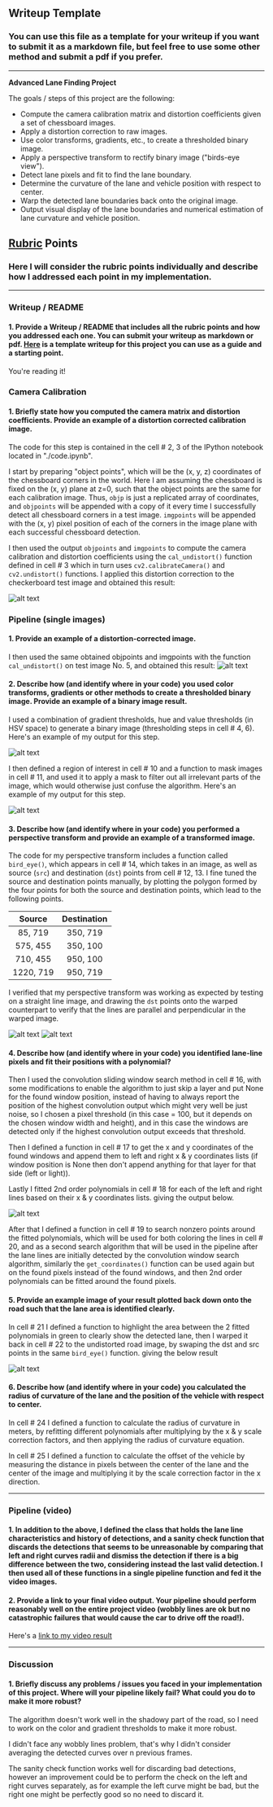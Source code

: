 ## Writeup Template

### You can use this file as a template for your writeup if you want to submit it as a markdown file, but feel free to use some other method and submit a pdf if you prefer.

---

**Advanced Lane Finding Project**

The goals / steps of this project are the following:

* Compute the camera calibration matrix and distortion coefficients given a set of chessboard images.
* Apply a distortion correction to raw images.
* Use color transforms, gradients, etc., to create a thresholded binary image.
* Apply a perspective transform to rectify binary image ("birds-eye view").
* Detect lane pixels and fit to find the lane boundary.
* Determine the curvature of the lane and vehicle position with respect to center.
* Warp the detected lane boundaries back onto the original image.
* Output visual display of the lane boundaries and numerical estimation of lane curvature and vehicle position.

[//]: # (Image References)

[image1]: ./output_images/checker_original_v_undistorted.jpg "Checker Original vs Undistorted"
[image2]: ./output_images/road_original_v_undistorted.jpg "Road Original vs Undistorted"
[image3]: ./output_images/combined_binary_example.jpg "Combined Binary Example"
[image4]: ./output_images/mask.jpg "Masked Image"
[image5]: ./output_images/undistorted_src_points.jpg "Undistorted with Source Points"
[image6]: ./output_images/warped_dst_points.jpg "Warped with Destination Points"
[image7]: ./output_images/fit_poly.jpg "Fitted Polynomials"
[image8]: ./output_images/highlighted_lane.jpg "Highlighted Lane"
[video1]: ./project_video.mp4 "Video"

## [Rubric](https://review.udacity.com/#!/rubrics/571/view) Points

### Here I will consider the rubric points individually and describe how I addressed each point in my implementation.  

---

### Writeup / README

#### 1. Provide a Writeup / README that includes all the rubric points and how you addressed each one.  You can submit your writeup as markdown or pdf.  [Here](https://github.com/udacity/CarND-Advanced-Lane-Lines/blob/master/writeup_template.md) is a template writeup for this project you can use as a guide and a starting point.  

You're reading it!

### Camera Calibration

#### 1. Briefly state how you computed the camera matrix and distortion coefficients. Provide an example of a distortion corrected calibration image.

The code for this step is contained in the cell # 2, 3 of the IPython notebook located in "./code.ipynb".

I start by preparing "object points", which will be the (x, y, z) coordinates of the chessboard corners in the world. Here I am assuming the chessboard is fixed on the (x, y) plane at z=0, such that the object points are the same for each calibration image.  Thus, `objp` is just a replicated array of coordinates, and `objpoints` will be appended with a copy of it every time I successfully detect all chessboard corners in a test image.  `imgpoints` will be appended with the (x, y) pixel position of each of the corners in the image plane with each successful chessboard detection.  

I then used the output `objpoints` and `imgpoints` to compute the camera calibration and distortion coefficients using the `cal_undistort()` function defined in cell # 3 which in turn uses `cv2.calibrateCamera()` and `cv2.undistort()` functions.  I applied this distortion correction to the checkerboard test image and obtained this result: 

![alt text][image1]

### Pipeline (single images)

#### 1. Provide an example of a distortion-corrected image.

I then used the same obtained objpoints and imgpoints with the function `cal_undistort()` on test image No. 5, and obtained this result:
![alt text][image2]

#### 2. Describe how (and identify where in your code) you used color transforms, gradients or other methods to create a thresholded binary image.  Provide an example of a binary image result.

I used a combination of gradient thresholds, hue and value thresholds (in HSV space) to generate a binary image (thresholding steps in cell # 4, 6).  Here's an example of my output for this step.

![alt text][image3]

I then defined a region of interest in cell # 10 and a function to mask images in cell # 11, and used it to apply a mask to filter out all irrelevant parts of the image, which would otherwise just confuse the algorithm. Here's an example of my output for this step.

![alt text][image4]

#### 3. Describe how (and identify where in your code) you performed a perspective transform and provide an example of a transformed image.

The code for my perspective transform includes a function called `bird_eye()`, which appears in cell # 14, which takes in an image, as well as source (`src`) and destination (`dst`) points from cell # 12, 13.  I fine tuned the source and destination points manually, by plotting the polygon formed by the four points for both the source and destination points, which lead to the following points.

| Source        | Destination   | 
|:-------------:|:-------------:| 
| 85, 719       | 350, 719      | 
| 575, 455      | 350, 100      |
| 710, 455      | 950, 100      |
| 1220, 719     | 950, 719      |

I verified that my perspective transform was working as expected by testing on a straight line image, and drawing the `dst` points onto the warped counterpart to verify that the lines are parallel and perpendicular in the warped image.

![alt text][image5]
![alt text][image6]

#### 4. Describe how (and identify where in your code) you identified lane-line pixels and fit their positions with a polynomial?

Then I used the convolution sliding window search method in cell # 16, with some modifications to enable the algorithm to just skip a layer and put None for the found window position, instead of having to always report the position of the highest convolution output which might very well be just noise, so I chosen a pixel threshold (in this case = 100, but it depends on the chosen window width and height), and in this case the windows are detected only if the highest convolution output exceeds that threshold.

Then I defined a function in cell # 17 to get the x and y coordinates of the found windows and append them to left and right x & y coordinates lists (if window position is None then don't append anything for that layer for that side (left or light)).

Lastly I fitted 2nd order polynomials in cell # 18 for each of the left and right lines based on their x & y coordinates lists. giving the output below.

![alt text][image7]

After that I defined a function in cell # 19 to search nonzero points around the fitted polynomials, which will be used for both coloring the lines in cell # 20, and as a second search algorithm that will be used in the pipeline after the lane lines are initially detected by the convolution window search algorithm, similarly the `get_coordinates()` function can be used again but on the found pixels instead of the found windows, and then 2nd order polynomials can be fitted around the found pixels.

#### 5. Provide an example image of your result plotted back down onto the road such that the lane area is identified clearly.

In cell # 21 I defined a function to highlight the area between the 2 fitted polynomials in green to clearly show the detected lane, then I warped it back in cell # 22 to the undistorted road image, by swaping the dst and src points in the same `bird_eye()` function. giving the below result

![alt text][image8]

#### 6. Describe how (and identify where in your code) you calculated the radius of curvature of the lane and the position of the vehicle with respect to center.

In cell # 24 I defined a function to calculate the radius of curvature in meters, by refitting different polynomials after multiplying by the x & y scale correction factors, and then applying the radius of curvature equation.

In cell # 25 I defined a function to calculate the offset of the vehicle by measuring the distance in pixels between the center of the lane and the center of the image and multiplying it by the scale correction factor in the x direction.

---

### Pipeline (video)

#### 1. In addition to the above, I defined the class that holds the lane line characteristics and history of detections, and a sanity check function that discards the detections that seems to be unreasonable by comparing that left and right curves radii and dismiss the detection if there is a big difference between the two, considering instead the last valid detection. I then used all of these functions in a single pipeline function and fed it the video images.

#### 2. Provide a link to your final video output.  Your pipeline should perform reasonably well on the entire project video (wobbly lines are ok but no catastrophic failures that would cause the car to drive off the road!).

Here's a [link to my video result](./project_video_output.mp4)

---

### Discussion

#### 1. Briefly discuss any problems / issues you faced in your implementation of this project.  Where will your pipeline likely fail?  What could you do to make it more robust?

The algorithm doesn't work well in the shadowy part of the road, so I need to work on the color and gradient thresholds to make it more robust.

I didn't face any wobbly lines problem, that's why I didn't consider averaging the detected curves over n previous frames.

The sanity check function works well for discarding bad detections, however an improvement could be to perform the check on the left and right curves separately, as for example the left curve might be bad, but the right one might be perfectly good so no need to discard it.
